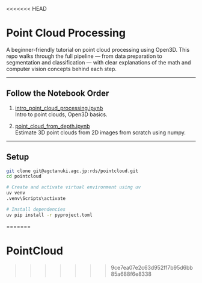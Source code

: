 <<<<<<< HEAD
# Point Cloud Processing

A beginner-friendly tutorial on point cloud processing using Open3D. This repo walks through the full pipeline — from data preparation to segmentation and classification — with clear explanations of the math and computer vision concepts behind each step.

---

## Follow the Notebook Order

1. [intro_point_cloud_processing.ipynb](./intro_point_cloud_processing.ipynb)  
  Intro to point clouds, Open3D basics.

2. [point_cloud_from_depth.ipynb](./point_cloud_from_depth.ipynb)  
  Estimate 3D point clouds from 2D images from scratch using numpy.
---

## Setup

```bash
git clone git@agctanuki.agc.jp:rds/pointcloud.git
cd pointcloud

# Create and activate virtual environment using uv
uv venv
.venv\Scripts\activate

# Install dependencies
uv pip install -r pyproject.toml
```
=======
# PointCloud
>>>>>>> 9ce7ea07e2c63d952ff7b95d6bb85a688f6e8338
